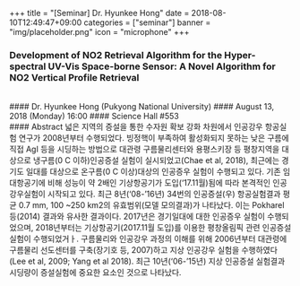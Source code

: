 +++
title = "[Seminar] Dr. Hyunkee Hong"
date = 2018-08-10T12:49:47+09:00
categories = ["seminar"]
banner = "img/placeholder.png"
icon = "microphone"
+++
### Development of NO2 Retrieval Algorithm for the Hyper-spectral UV-Vis Space-borne Sensor: A Novel Algorithm for NO2 Vertical Profile Retrieval

<br>
#### Dr. Hyunkee Hong (Pukyong National University)
#### August 13, 2018 (Monday) 16:00
#### Science Hall #553
<br>
#### Abstract
넓은 지역의 증설을 통한 수자원 확보 강화 차원에서 인공강우 항공실험 연구가 2008년부터 수행되었다. 빙정핵이 부족하여 활성화되지 못하는 낮은 구름에 직접 AgI 등을 시딩하는 방법으로 대관령 구름물리센터와 용평스키장 등 평창지역을 대상으로 냉구름(0 C 이하)인공증설 실험이 실시되었고(Chae et al, 2018), 최근에는 경기도 일대를 대상으로 온구름(0 C 이상)대상의 인공증우 실험이 수행되고 있다. 기존 임대항공기에 비해 성능이 약 2배인 기상항공기가 도입(‘17.11월)됨에 따라 본격적인 인공강우실험이 시작되고 있다. 최근 8년(‘08-’16년) 34번의 인공증설(우) 항공실험결과 평균 0.7 mm, 100 ~250 km2의 유효범위(모델 모의결과)가 나타났다. 이는 Pokharel 등(2014) 결과와 유사한 결과이다. 2017년은 경기일대에 대한 인공증우 실험이 수행되었으며, 2018년부터는 기상항공기(2017.11월 도입)를 이용한 평창올림픽 관련 인공증설 실험이 수행되었거ㅏ. 구름물리와 인공강우 과정의 이해를 위해 2006년부터 대관령에 구름물리 선도센터를 구축(장기호 등, 2007)하고 지상 인공강우 실험을 수행하였다(Lee et al, 2009; Yang et al 2018). 최근 10년(‘06-’15년) 지상 인공증설 실험결과 시딩량이 증설실험에 중요한 요소인 것으로 나타났다.

<br>
